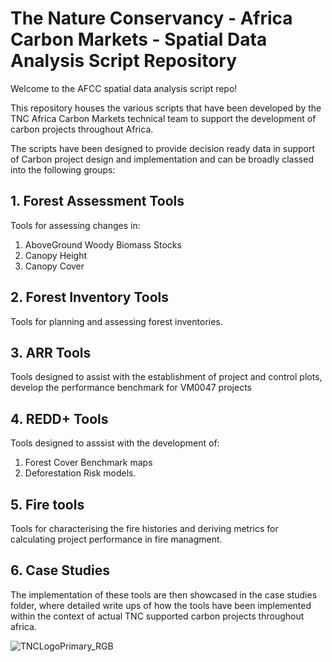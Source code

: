 # The Nature Conservancy - Africa Carbon Markets - Spatial Data Analysis Script Repository
Welcome to the AFCC spatial data analysis script repo!

This repository houses the various scripts that have been developed by the TNC Africa Carbon Markets technical team to support the development of carbon projects throughout Africa.

The scripts have been designed to provide decision ready data in support of Carbon project design and implementation and can be broadly classed into the following groups:

## 1. Forest Assessment Tools 
Tools for assessing changes in:
1. AboveGround Woody Biomass Stocks
2. Canopy Height
3. Canopy Cover

## 2. Forest Inventory Tools
Tools for planning and assessing forest inventories.

## 3. ARR Tools
Tools designed to assist with the establishment of project and control plots, develop the performance benchmark for VM0047 projects

## 4. REDD+ Tools
Tools designed to asssist with the development of:
1. Forest Cover Benchmark maps
2. Deforestation Risk models.

## 5. Fire tools
Tools for characterising the fire histories and deriving metrics for calculating project performance in fire managment. 

## 6. Case Studies
The implementation of these tools are then showcased in the case studies folder, where detailed write ups of how the tools have been implemented within the context of actual TNC supported carbon projects throughout africa.



![TNCLogoPrimary_RGB](https://github.com/user-attachments/assets/607611a0-ca89-4bab-8abf-1a1dd48ef4ef)
